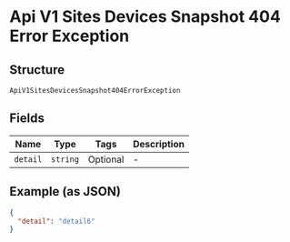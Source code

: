 
# Api V1 Sites Devices Snapshot 404 Error Exception

## Structure

`ApiV1SitesDevicesSnapshot404ErrorException`

## Fields

| Name | Type | Tags | Description |
|  --- | --- | --- | --- |
| `detail` | `string` | Optional | - |

## Example (as JSON)

```json
{
  "detail": "detail6"
}
```

